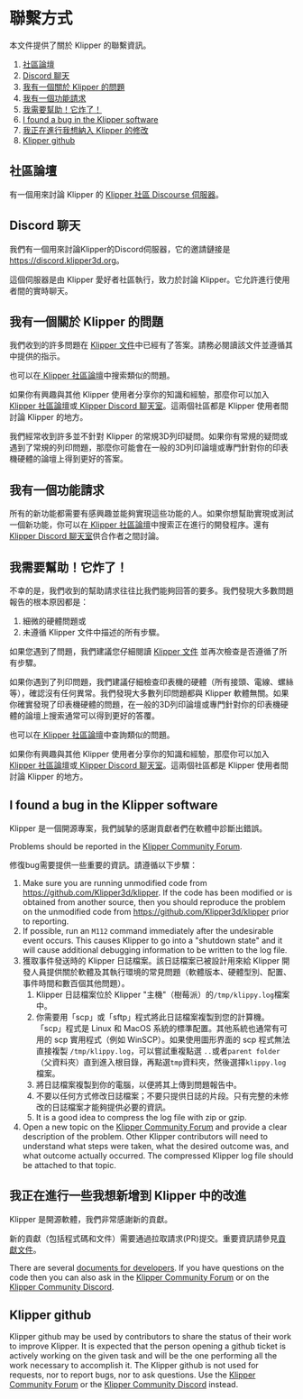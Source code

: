 # 聯繫方式

本文件提供了關於 Klipper 的聯繫資訊。

1. [社區論壇](#community-forum)
1. [Discord 聊天](#discord-chat)
1. [我有一個關於 Klipper 的問題](#i-have-a-question-about-klipper)
1. [我有一個功能請求](#i-have-a-feature-request)
1. [我需要幫助！它炸了！](#help-it-doesnt-work)
1. [I found a bug in the Klipper software](#i-found-a-bug-in-the-klipper-software)
1. [我正在進行我想納入 Klipper 的修改](#i-am-making-changes-that-id-like-to-include-in-klipper)
1. [Klipper github](#klipper-github)

## 社區論壇

有一個用來討論 Klipper 的 [Klipper 社區 Discourse 伺服器](https://community.klipper3d.org)。

## Discord 聊天

我們有一個用來討論Klipper的Discord伺服器，它的邀請鏈接是 <https://discord.klipper3d.org>。

這個伺服器是由 Klipper 愛好者社區執行，致力於討論 Klipper。它允許進行使用者間的實時聊天。

## 我有一個關於 Klipper 的問題

我們收到的許多問題在 [Klipper 文件](Overview.md)中已經有了答案。請務必閱讀該文件並遵循其中提供的指示。

也可以在[ Klipper 社區論壇](#community-forum)中搜索類似的問題。

如果你有興趣與其他 Klipper 使用者分享你的知識和經驗，那麼你可以加入[ Klipper 社區論壇](#community-forum)或[ Klipper Discord 聊天室](#discord-chat)。這兩個社區都是 Klipper 使用者間討論 Klipper 的地方。

我們經常收到許多並不針對 Klipper 的常規3D列印疑問。如果你有常規的疑問或遇到了常規的列印問題，那麼你可能會在一般的3D列印論壇或專門針對你的印表機硬體的論壇上得到更好的答案。

## 我有一個功能請求

所有的新功能都需要有感興趣並能夠實現這些功能的人。如果你想幫助實現或測試一個新功能，你可以在[ Klipper 社區論壇](#community-forum)中搜索正在進行的開發程序。還有[Klipper Discord 聊天室](#discord-chat)供合作者之間討論。

## 我需要幫助！它炸了！

不幸的是，我們收到的幫助請求往往比我們能夠回答的要多。我們發現大多數問題報告的根本原因都是：

1. 細微的硬體問題或
1. 未遵循 Klipper 文件中描述的所有步驟。

如果您遇到了問題，我們建議您仔細閱讀 [Klipper 文件](Overview.md) 並再次檢查是否遵循了所有步驟。

如果你遇到了列印問題，我們建議仔細檢查印表機的硬體（所有接頭、電線、螺絲等），確認沒有任何異常。我們發現大多數列印問題都與 Klipper 軟體無關。如果你確實發現了印表機硬體的問題，在一般的3D列印論壇或專門針對你的印表機硬體的論壇上搜索通常可以得到更好的答覆。

也可以在[ Klipper 社區論壇](#community-forum)中查詢類似的問題。

如果你有興趣與其他 Klipper 使用者分享你的知識和經驗，那麼你可以加入[ Klipper 社區論壇](#community-forum)或[ Klipper Discord 聊天室](#discord-chat)。這兩個社區都是 Klipper 使用者間討論 Klipper 的地方。

## I found a bug in the Klipper software

Klipper 是一個開源專案，我們誠摯的感謝貢獻者們在軟體中診斷出錯誤。

Problems should be reported in the [Klipper Community Forum](#community-forum).

修復bug需要提供一些重要的資訊。請遵循以下步驟：

1. Make sure you are running unmodified code from <https://github.com/Klipper3d/klipper>. If the code has been modified or is obtained from another source, then you should reproduce the problem on the unmodified code from <https://github.com/Klipper3d/klipper> prior to reporting.
1. If possible, run an `M112` command immediately after the undesirable event occurs. This causes Klipper to go into a "shutdown state" and it will cause additional debugging information to be written to the log file.
1. 獲取事件發送時的 Klipper 日誌檔案。該日誌檔案已被設計用來給 Klipper 開發人員提供關於軟體及其執行環境的常見問題（軟體版本、硬體型別、配置、事件時間和數百個其他問題）。
   1. Klipper 日誌檔案位於 Klipper "主機"（樹莓派）的`/tmp/klippy.log`檔案中。
   1. 你需要用「scp」或「sftp」程式將此日誌檔案複製到您的計算機。 「scp」程式是 Linux 和 MacOS 系統的標準配置。其他系統也通常有可用的 scp 實用程式（例如 WinSCP）。如果使用圖形界面的 scp 程式無法直接複製 `/tmp/klippy.log`，可以嘗試重複點選 `..`或者`parent folder`（父資料夾）直到進入根目錄，再點選`tmp`資料夾，然後選擇`klippy.log`檔案。
   1. 將日誌檔案複製到你的電腦，以便將其上傳到問題報告中。
   1. 不要以任何方式修改日誌檔案；不要只提供日誌的片段。只有完整的未修改的日誌檔案才能夠提供必要的資訊。
   1. It is a good idea to compress the log file with zip or gzip.
1. Open a new topic on the [Klipper Community Forum](#community-forum) and provide a clear description of the problem. Other Klipper contributors will need to understand what steps were taken, what the desired outcome was, and what outcome actually occurred. The compressed Klipper log file should be attached to that topic.

## 我正在進行一些我想新增到 Klipper 中的改進

Klipper 是開源軟體，我們非常感謝新的貢獻。

新的貢獻（包括程式碼和文件）需要通過拉取請求(PR)提交。重要資訊請參見[貢獻文件](CONTRIBUTING.md)。

There are several [documents for developers](Overview.md#developer-documentation). If you have questions on the code then you can also ask in the [Klipper Community Forum](#community-forum) or on the [Klipper Community Discord](#discord-chat).

## Klipper github

Klipper github may be used by contributors to share the status of their work to improve Klipper. It is expected that the person opening a github ticket is actively working on the given task and will be the one performing all the work necessary to accomplish it. The Klipper github is not used for requests, nor to report bugs, nor to ask questions. Use the [Klipper Community Forum](#community-forum) or the [Klipper Community Discord](#discord-chat) instead.
